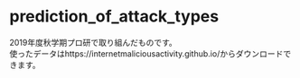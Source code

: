 # prediction_of_attack_types
2019年度秋学期プロ研で取り組んだものです。\
使ったデータはhttps://internetmaliciousactivity.github.io/からダウンロードできます。

